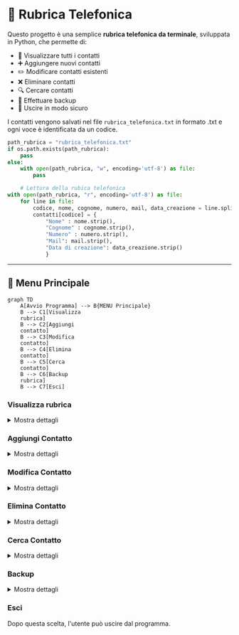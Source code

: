 # 📒 Rubrica Telefonica

Questo progetto è una semplice **rubrica telefonica da terminale**, sviluppata in Python, che permette di:

- 📖 Visualizzare tutti i contatti
- ➕ Aggiungere nuovi contatti
- ✏️ Modificare contatti esistenti
- ❌ Eliminare contatti
- 🔍 Cercare contatti
- 💾 Effettuare backup
- 🚪 Uscire in modo sicuro

I contatti vengono salvati nel file `rubrica_telefonica.txt` in formato .txt e ogni voce è identificata da un codice.
```python
path_rubrica = "rubrica_telefonica.txt"
if os.path.exists(path_rubrica):
    pass
else:
    with open(path_rubrica, "w", encoding='utf-8') as file:
        pass

    # Lettura della rubica telefonica
with open(path_rubrica, "r", encoding='utf-8') as file:
    for line in file:
        codice, nome, cognome, numero, mail, data_creazione = line.split(",")
        contatti[codice] = {
            "Nome" : nome.strip(),
            "Cognome" : cognome.strip(),
            "Numero" : numero.strip(),
            "Mail": mail.strip(),
            "Data di creazione": data_creazione.strip()
            } 

```

---

## 🧭 Menu Principale

```mermaid
graph TD
    A[Avvio Programma] --> B{MENU Principale}
    B --> C1[Visualizza 
    rubrica]
    B --> C2[Aggiungi 
    contatto]
    B --> C3[Modifica 
    contatto]
    B --> C4[Elimina 
    contatto]
    B --> C5[Cerca 
    contatto]
    B --> C6[Backup 
    rubrica]
    B --> C7[Esci]
```


### Visualizza rubrica

<details>
<summary>Mostra dettagli</summary>

Nel terminale vengono restituiti tutti i contatti presenti in rubrica, solo nel caso di rubrica non vuota. 

```python
if contatti:
            print(f"RUBRICA: \n ")
            print(f"Codice \t Nome  \t Cognome \t Numero  \t Mail  ")
            print(f" {"-"*30} \n")
            for codice, contatto in contatti.items():
                print(f"{codice} \t {contatto['Nome']} \t {contatto['Cognome']} \t{contatto['Numero']} \t{contatto['Mail']} ")
        else:
            print("Rubrica vuota")
```

```mermaid
flowchart LR
    A[Visualizza rubrica] -- Se rubrica 
    non vuota--> C[Mostra tutti i contatti]
```
</details>

### Aggiungi Contatto

<details>
<summary>Mostra dettagli</summary>

Viene chiesto all'utente di inserire i dati (nome, cognome, numero, mail). Il programma effettua i dovuti controlli per ogni campo:
- nome, cognome: più di 3 caratteri
- numero: esatamente 10 valori
- mail: deve contenere @
Il codice corrispondente viene generato. Se il codice è già presente, viene chiesto all'utente se vuole sovrascrivere. In caso di risposta affermativa (o di codice non precedentemente presente), il contatto viene salvato in rubrica.


```python
nuovo_codice = nuovo_nome[:2].upper() + nuovo_cognome[:2].upper() + nuovo_numero[-4: ]

        # Gestione della creazione o della sovrascrittura del contatto.
        print(contatti.keys())
        if nuovo_codice in contatti:
            scelta_modifica = input("Contatto esistente. Vuoi sovrascrivere?(s/n): ").strip().lower()
            if scelta_modifica != "s":
                print('no modifica')
                continue


        with open(path_rubrica, "w") as file:
            # file.write(f"codice, nome, cognome, numero, mail, data_creazione\n")
            for codice, contatto in contatti.items():
                file.write(f"{codice}, {contatto['Nome']}, {contatto['Cognome']}, {contatto['Numero']}, {contatto['Mail']}, {data_creazione}")
```

```mermaid
flowchart LR
    A[Inserimento dati
    con controllo] --> E[Generazione 
    codice contatto]
    E --> F{Codice già esistente?}
    F -- No --> G[Salva nuovo contatto]
    F -- Sì --> H{Sovrascrivere?}
    H -- Sì --> G
```
</details>

### Modifica Contatto

<details>
<summary>Mostra dettagli</summary>

Viene chiesto all'utente di inserire il codice del contatto che vuole modificare. 
Se il codice è già presente in rubrica, chiede all'utente di inserire i nuovi dati. I controlli sui nuovi dati sono gli stessi del punto precedente. Un nuovo codice corrispondente viene generato. Viene chiesto all'utente se vuole sovrascrivere. In caso di risposta affermativa, il contatto viene salvato in rubrica.


```python
 nuovo_codice = nuovo_nome[:2].upper() + nuovo_cognome[:2].upper() + nuovo_numero[-4: ]
            cambio_codice = input(f"Cambiare il vecchio codice {codice_modifica} in {nuovo_codice}? (s/n) ")
            if cambio_codice == "s":
                codice = nuovo_codice
            else:
                codice = codice_modifica
```

```mermaid
flowchart LR
    U[Inserisci 
    codice contatto] -- Se codice presente
     in rubrica --> K[Inserisci 
    nuovi dati]--> F[Salva modifiche
     nel file]
```
</details>

### Elimina Contatto

<details>
<summary>Mostra dettagli</summary>

Viene chiesto all'utente di inserire il codice del contatto che vuole eliminare. Se contatto presente in rubrica, questo viene eliminato.


```python
if codice_elimina not in contatti.keys():
            print("Nessuno contatto esistente con questo codice.")
            continue
        else:
            print(f"contatto con codice {codice_elimina} e nome {contatti[codice_elimina]["Nome"]} eliminato")
            contatti.pop(codice_elimina)
```

```mermaid
flowchart LR
    A[Inserisci codice 
    da eliminare] --Se codice 
    esiste --> D[Elimina 
    contatto]
    D --> E[Aggiorna 
    file]
```
</details>

### Cerca Contatto

<details>
<summary>Mostra dettagli</summary>

Viene chiesto all'utente di inserire il codice o il nome o il cognome del contatto che vuole cercare. Se contatto presente in rubrica, questo viene mostrato.

```python
scelta_cerca = input("Cerca contatto per codice (1), nome (2), cognome (3):").strip()
        if scelta_cerca == "1":
            codice_ricerca = input("Scrivi il codice: ").strip().upper()
            if codice_ricerca in contatti.keys():
                print(f"'Codice': {codice_ricerca}, {contatti[codice_ricerca]}")
            else: 
                print("Il codice non esistente.")
# stessa cosa per scelta 2 e 3
```

```mermaid
flowchart LR
    A[Cerca contatto] --> B{Metodo di ricerca} 
    B --Per Codice --> D1[Mostra se trovato]
    B --Per Nome --> D1
    B --Per Cognome --> D1 
```
</details>

### Backup

<details>
<summary>Mostra dettagli</summary>

La rubrica viene salvata in una cartella di backup.

```python
        if not os.path.exists('backup'):
            os.makedirs('backup', exist_ok=True)
        data_ora = datetime.now().strftime('%Y-%m-%d_%H-%M-%S')
        shutil.copy('rubrica_telefonica.txt', f'backup/rubrica_backup_{data_ora}.txt')
```
```mermaid
flowchart LR
    A[Crea cartella
     backup se non 
     presente] --> B[Copia file originale
     nella cartella di backup]
```
</details>

### Esci
Dopo questa scelta, l'utente può uscire dal programma.

